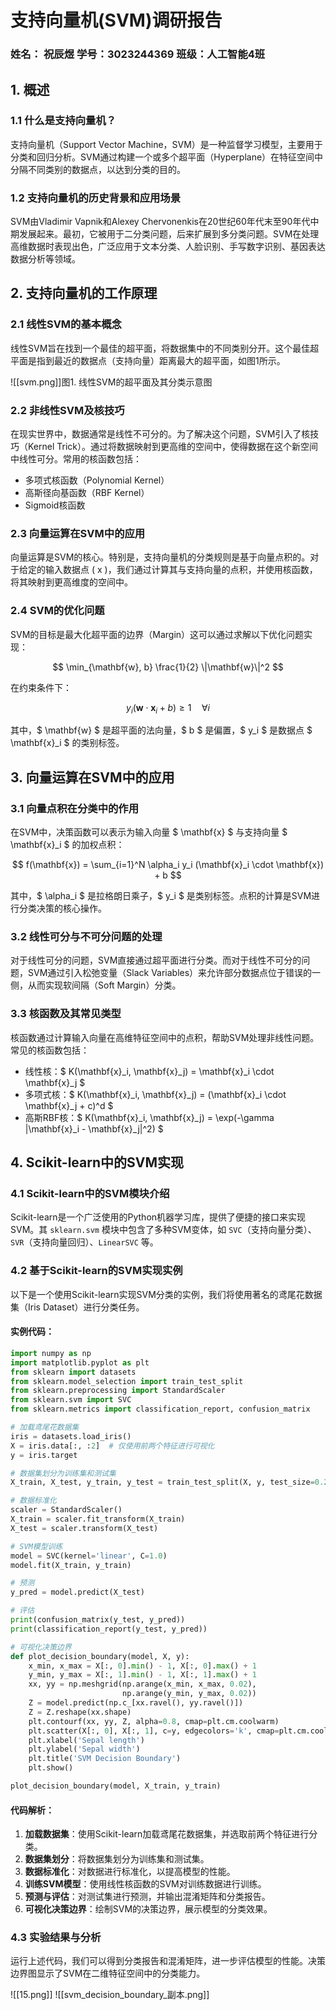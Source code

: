# 支持向量机(SVM)调研报告



### 姓名： 祝辰煜   学号：3023244369   班级：人工智能4班


## 1. 概述

### 1.1 什么是支持向量机？

支持向量机（Support Vector Machine，SVM）是一种监督学习模型，主要用于分类和回归分析。SVM通过构建一个或多个超平面（Hyperplane）在特征空间中分隔不同类别的数据点，以达到分类的目的。

### 1.2 支持向量机的历史背景和应用场景

SVM由Vladimir Vapnik和Alexey Chervonenkis在20世纪60年代末至90年代中期发展起来。最初，它被用于二分类问题，后来扩展到多分类问题。SVM在处理高维数据时表现出色，广泛应用于文本分类、人脸识别、手写数字识别、基因表达数据分析等领域。



## 2. 支持向量机的工作原理

### 2.1 线性SVM的基本概念

线性SVM旨在找到一个最佳的超平面，将数据集中的不同类别分开。这个最佳超平面是指到最近的数据点（支持向量）距离最大的超平面，如图1所示。

![[svm.png]]图1. 线性SVM的超平面及其分类示意图



### 2.2 非线性SVM及核技巧

在现实世界中，数据通常是线性不可分的。为了解决这个问题，SVM引入了核技巧（Kernel Trick）。通过将数据映射到更高维的空间中，使得数据在这个新空间中线性可分。常用的核函数包括：

- 多项式核函数（Polynomial Kernel）
- 高斯径向基函数（RBF Kernel）
- Sigmoid核函数



### 2.3 向量运算在SVM中的应用

向量运算是SVM的核心。特别是，支持向量机的分类规则是基于向量点积的。对于给定的输入数据点 \( x \)，我们通过计算其与支持向量的点积，并使用核函数，将其映射到更高维度的空间中。



### 2.4 SVM的优化问题

SVM的目标是最大化超平面的边界（Margin）这可以通过求解以下优化问题实现：

$$
\min_{\mathbf{w}, b} \frac{1}{2} \|\mathbf{w}\|^2
$$

在约束条件下：

$$
y_i(\mathbf{w} \cdot \mathbf{x}_i + b) \geq 1 \quad \forall i
$$

其中，$ \mathbf{w} $ 是超平面的法向量，$ b $ 是偏置，$ y_i $ 是数据点 $ \mathbf{x}_i $ 的类别标签。

## 3. 向量运算在SVM中的应用

### 3.1 向量点积在分类中的作用

在SVM中，决策函数可以表示为输入向量 $ \mathbf{x} $ 与支持向量 $ \mathbf{x}_i $ 的加权点积：

$$
f(\mathbf{x}) = \sum_{i=1}^N \alpha_i y_i (\mathbf{x}_i \cdot \mathbf{x}) + b
$$

其中，$ \alpha_i $ 是拉格朗日乘子，$ y_i $ 是类别标签。点积的计算是SVM进行分类决策的核心操作。

### 3.2 线性可分与不可分问题的处理

对于线性可分的问题，SVM直接通过超平面进行分类。而对于线性不可分的问题，SVM通过引入松弛变量（Slack Variables）来允许部分数据点位于错误的一侧，从而实现软间隔（Soft Margin）分类。

### 3.3 核函数及其常见类型

核函数通过计算输入向量在高维特征空间中的点积，帮助SVM处理非线性问题。常见的核函数包括：

- 线性核：$ K(\mathbf{x}_i, \mathbf{x}_j) = \mathbf{x}_i \cdot \mathbf{x}_j $
- 多项式核：$ K(\mathbf{x}_i, \mathbf{x}_j) = (\mathbf{x}_i \cdot \mathbf{x}_j + c)^d $
- 高斯RBF核：$ K(\mathbf{x}_i, \mathbf{x}_j) = \exp(-\gamma \|\mathbf{x}_i - \mathbf{x}_j\|^2) $



## 4. Scikit-learn中的SVM实现



### 4.1 Scikit-learn中的SVM模块介绍

Scikit-learn是一个广泛使用的Python机器学习库，提供了便捷的接口来实现SVM。其 `sklearn.svm` 模块中包含了多种SVM变体，如 `SVC`（支持向量分类）、`SVR`（支持向量回归）、`LinearSVC` 等。



### 4.2 基于Scikit-learn的SVM实现实例

以下是一个使用Scikit-learn实现SVM分类的实例，我们将使用著名的鸢尾花数据集（Iris Dataset）进行分类任务。

#### 实例代码：

```python
import numpy as np
import matplotlib.pyplot as plt
from sklearn import datasets
from sklearn.model_selection import train_test_split
from sklearn.preprocessing import StandardScaler
from sklearn.svm import SVC
from sklearn.metrics import classification_report, confusion_matrix

# 加载鸢尾花数据集
iris = datasets.load_iris()
X = iris.data[:, :2]  # 仅使用前两个特征进行可视化
y = iris.target

# 数据集划分为训练集和测试集
X_train, X_test, y_train, y_test = train_test_split(X, y, test_size=0.2, random_state=42)

# 数据标准化
scaler = StandardScaler()
X_train = scaler.fit_transform(X_train)
X_test = scaler.transform(X_test)

# SVM模型训练
model = SVC(kernel='linear', C=1.0)
model.fit(X_train, y_train)

# 预测
y_pred = model.predict(X_test)

# 评估
print(confusion_matrix(y_test, y_pred))
print(classification_report(y_test, y_pred))

# 可视化决策边界
def plot_decision_boundary(model, X, y):
    x_min, x_max = X[:, 0].min() - 1, X[:, 0].max() + 1
    y_min, y_max = X[:, 1].min() - 1, X[:, 1].max() + 1
    xx, yy = np.meshgrid(np.arange(x_min, x_max, 0.02),
                         np.arange(y_min, y_max, 0.02))
    Z = model.predict(np.c_[xx.ravel(), yy.ravel()])
    Z = Z.reshape(xx.shape)
    plt.contourf(xx, yy, Z, alpha=0.8, cmap=plt.cm.coolwarm)
    plt.scatter(X[:, 0], X[:, 1], c=y, edgecolors='k', cmap=plt.cm.coolwarm)
    plt.xlabel('Sepal length')
    plt.ylabel('Sepal width')
    plt.title('SVM Decision Boundary')
    plt.show()

plot_decision_boundary(model, X_train, y_train)
```

#### 代码解析：

1. **加载数据集**：使用Scikit-learn加载鸢尾花数据集，并选取前两个特征进行分类。
2. **数据集划分**：将数据集划分为训练集和测试集。
3. **数据标准化**：对数据进行标准化，以提高模型的性能。
4. **训练SVM模型**：使用线性核函数的SVM对训练数据进行训练。
5. **预测与评估**：对测试集进行预测，并输出混淆矩阵和分类报告。
6. **可视化决策边界**：绘制SVM的决策边界，展示模型的分类效果。



### 4.3 实验结果与分析

运行上述代码，我们可以得到分类报告和混淆矩阵，进一步评估模型的性能。决策边界图显示了SVM在二维特征空间中的分类能力。

![[15.png]]
![[svm_decision_boundary_副本.png]]